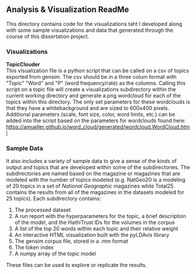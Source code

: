 ## Analysis & Visualization ReadMe

This directory contains code for the visualizations taht I developed along with some sample visualizations and data that generated through the course of this dissertation project. 

### Visualizations
__TopicClouder__<br>
This visualization file is a python script that can be called on a csv of topics exported from gensim. The csv should be in a three colum format with "Topic" "Word" and "P" (word frequency/rate) as the columns. Calling this script on a topic file will create a visualizations subdirectory within the current working directory and generate a png wordcloud for each of the topics within this directory. The only set parameters for these wordclouds is that they have a whitebackground and are sized to 600x400 pixels. Additional parameters (scale, font size, color, word limits, etc.) can be added into the script based on the parameters for wordclouds found here: https://amueller.github.io/word_cloud/generated/wordcloud.WordCloud.html

### Sample Data
It also includes a variety of sample data to give a sense of the kinds of output and topics that are developed within some of the subdirectories. The subdirectories are named based on the magazine or magazines that are modeled with the number of topics modeled (e.g. NatGeo20 is a modeling of 20 topics in a set of *National Geographic* magazines while Total25 contains the results from all of the magazines in the datasets modeled for 25 topics). Each subdirectory contains: 
1. The processed dataset
1. A run report with the hyperparameters for the topic, a brief description of the model, and the HathiTrust IDs for the volumes in the corpus
1. A list of the top 20 words within each topic and their relative weight
1. An interactive HTML visualization built with the pyLDAvis library
1. The gensim corpus file, stored in a .mm format
1. The token index
1. A numpy array of the topic model

These files can be used to explore or replicate the results.  
